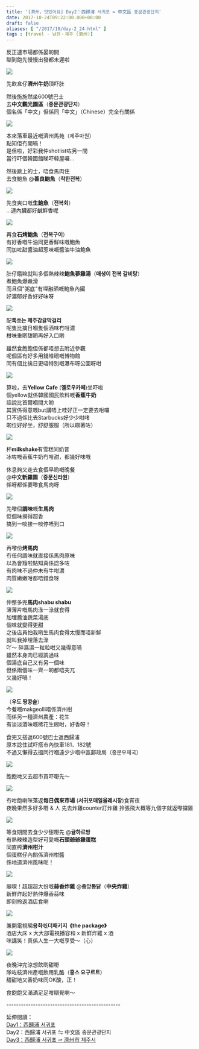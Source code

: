 ```yaml
---
title: '[濟州，맛있어요] Day2：西歸浦 서귀포 ⇋ 中文區 중문관광단지'
date: 2017-10-24T09:22:00.000+08:00
draft: false
aliases: [ "/2017/10/day-2_24.html" ]
tags : [travel - 남한・제주 (濟州)]
---
```


反正連市場都係晏啲開  
瞓到飽先慢慢出發都未遲啦

[![](https://c1.staticflickr.com/5/4468/37798800076_c4973ee588_z.jpg)](https://c1.staticflickr.com/5/4468/37798800076_c4973ee588_z.jpg)

先飲盒仔**濟州牛奶**頂吓肚

  

然後施施然坐600號巴士  
去**中文觀光園區**（**중문관광단지**）  
個名係「中文」但係同「中文」（Chinese）完全冇關係  

[![](https://c1.staticflickr.com/5/4453/37847837851_acaa43cb49_z.jpg)](https://c1.staticflickr.com/5/4453/37847837851_acaa43cb49_z.jpg)

本來落車最近嘅濟州馬苑（제주마원）  
點知佢冇開喎！  
是但啦，好彩我仲shotlist咗另一間  
當行吓個韓國館睇吓韓屋囉…  
  
然後跳上的士，唔食馬肉住  
去食鮑魚 @**善良鮑魚**（**착한전복**）  

[![](https://c1.staticflickr.com/5/4507/37847832701_5d91e62bd1_z.jpg)](https://c1.staticflickr.com/5/4507/37847832701_5d91e62bd1_z.jpg)

先食爽口嘅**生鮑魚**（**전복회**）  
...連內臟都好鹹鮮香呢  

[![](https://c1.staticflickr.com/5/4498/37847834631_478552ea5f_z.jpg)](https://c1.staticflickr.com/5/4498/37847834631_478552ea5f_z.jpg)

再食**石烤鮑魚**（**전복구이**）  
有好香嘅牛油同更香鮮味嘅鮑魚  
同加咗甜醬油超惹味嘅醬油牛油鮑魚  

[![](https://c1.staticflickr.com/5/4489/37847830921_fa67c73b87_z.jpg)](https://c1.staticflickr.com/5/4489/37847830921_fa67c73b87_z.jpg)

肚仔餓嘛就叫多個熱辣辣**鮑魚蔘雞湯**（**매생이 전복 갈비탕**）  
煮鮑魚爆嫩滑  
而且個"粥底"有埋融晒嘅鮑魚內臟  
好濃郁好香好好味呀  

[![](https://c1.staticflickr.com/5/4495/37137841284_97209e3a65_z.jpg)](https://c1.staticflickr.com/5/4495/37137841284_97209e3a65_z.jpg)

配**톡쏘는 제주감귤막걸리**  
呢隻比擒日嗰隻個酒味冇咁濃  
柑味重啲甜啲再好入口啲  
  
雖然食飽飽但係都唔想去附近參觀  
呢個區有好多用錢堆砌嘅博物館  
同有個比擒日更唔特別嘅瀑布呀公園呀咁  

[![](https://c1.staticflickr.com/5/4453/37137845324_05dfbe921e_z.jpg)](https://c1.staticflickr.com/5/4453/37137845324_05dfbe921e_z.jpg)

算啦，去**Yellow Cafe** (**옐로우카페**)坐吓啦  
個yellow就係韓國國民飲料嘅**香蕉牛奶**  
話說比首爾嗰間大啲  
其實係得意嘅but講唔上哇好正一定要去咁囉  
只不過係比去Starbucks好少少咁啫  
啲位好好坐，舒舒服服（所以瞓著咗）  

[![](https://c1.staticflickr.com/5/4480/37137844214_744a2236a7_z.jpg)](https://c1.staticflickr.com/5/4480/37137844214_744a2236a7_z.jpg)

杯**milkshake**有雪糕同奶昔  
冰咗嘅香蕉牛奶冇咁甜，都幾好味嘅  
  
休息夠又走去食個早啲嘅晚餐  
@**中文新羅園**（**중문신라원**）  
係呀都係要嚟食馬肉呀  

[![](https://c1.staticflickr.com/5/4469/37137836214_7b7784ea35_z.jpg)](https://c1.staticflickr.com/5/4469/37137836214_7b7784ea35_z.jpg)

先嚟個**調味**嘅**生馬肉**  
佢個味撈得超香  
搞到一啖接一啖停唔到口  

[![](https://c1.staticflickr.com/5/4446/37137838664_db622625c5_z.jpg)](https://c1.staticflickr.com/5/4446/37137838664_db622625c5_z.jpg)

再嚟份**烤馬肉**  
冇任何調味就直接係馬肉原味  
以為會羶啦點知真係諗多咗  
有肉味不過仲未有牛咁濃  
肉質嫩嫩咁都唔錯食呀  

[![](https://c1.staticflickr.com/5/4496/37847835361_9cb6a668c9_z.jpg)](https://c1.staticflickr.com/5/4496/37847835361_9cb6a668c9_z.jpg)

仲整多兜**馬肉shabu shabu**  
薄薄片嘅馬肉淥一淥就食得  
加埋醬油蔬菜湯底  
個味就變得更甜  
之後店員怕我啲生馬肉食得太慢而唔新鮮  
就叫我掉埋落去淥  
吖～ 碎濕濕一粒粒咁又幾得意喎  
雖然本身肉已經調過味  
個湯底自己又有另一個味  
但係兩個味一齊一啲都唔突兀  
又幾好喎！  

[![](https://c1.staticflickr.com/5/4466/37590069800_a0d374fdc5_z.jpg)](https://c1.staticflickr.com/5/4466/37590069800_a0d374fdc5_z.jpg)

（**우도 땅콩술**）  
今餐嘅makgeolli唔係濟州柑  
而係另一種濟州農產：花生  
有淡淡酒味嘅稀花生糊咁，好香呀！  
  
食完又搭返600號巴士返西歸浦  
原本諗住試吓搭市內快車181、182號  
不過又懶得去搵同行嗰遠少少嘅中區郵政局（중문우체국）  

[![](https://c1.staticflickr.com/5/4450/37848331881_f501d630c7_z.jpg)](https://c1.staticflickr.com/5/4450/37848331881_f501d630c7_z.jpg)

飽飽哋又去超市買吓嘢先～

[![](https://c1.staticflickr.com/5/4494/37848331191_a353ccb390_z.jpg)](https://c1.staticflickr.com/5/4494/37848331191_a353ccb390_z.jpg)

冇咁飽喇咪落返**每日偶來市場** (**서귀포매일올레시장**)食宵夜  
夜晚果然多好多嘢 & 人
先去炸雞counter訂炸雞
拎張飛大概等九個字就返嚟攞雞

[![](https://c1.staticflickr.com/5/4458/37848328931_c8f36cea22_z.jpg)](https://c1.staticflickr.com/5/4458/37848328931_c8f36cea22_z.jpg)

等食期間去食少少甜嘢先 @**귤하르방**  
有熱辣辣造型好可愛嘅**石頭爺爺雞蛋糕**  
同直榨**濟州柑汁**  
個蛋糕仔內餡係濟州柑醬  
係地道濟州風味呢！

[![](https://c1.staticflickr.com/5/4485/37138347924_9ec690b9f9_z.jpg)](https://c1.staticflickr.com/5/4485/37138347924_9ec690b9f9_z.jpg)

癲㗎！超超超大份嘅**蒜香炸雞** @**중앙통닭**（**中央炸雞**）  
新鮮炸起好熱仲爆香蒜味  
即刻拎返酒店食喇

[![](https://c1.staticflickr.com/5/4496/37848332411_26a81fc7df_z.jpg)](https://c1.staticflickr.com/5/4496/37848332411_26a81fc7df_z.jpg)

兼開電視睇**용화**嘅**더패키지《the package》**  
酒店大床 x 大大部電視播容和 x 新鮮炸雞 x 酒  
咪講笑！真係人生一大嘅享受～（心）  

[![](https://c1.staticflickr.com/5/4486/37848330671_62b5193906_z.jpg)](https://c1.staticflickr.com/5/4486/37848330671_62b5193906_z.jpg)

夜晚沖完涼想飲啲甜嘢  
隊咗枝濟州產嘅飲用乳酪（**홍스 요구르트**）  
甜甜地又香奶味同OK酸，正！  
  
  

  

食飽飽又滿滿足足咁瞓覺喇～  
  
\-----------------------------------------------  
  
延伸閱讀：  
[Day1：西歸浦 서귀포](https://www.hidie.net/2017/10/day-1_23.html)  
Day2：西歸浦 서귀포 ⇋ 中文區 중문관광단지  
[Day3：西歸浦 서귀포 ⇀ 濟州市 제주시](https://www.hidie.net/2017/10/day-3.html)